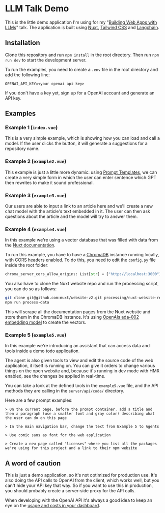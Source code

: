 # LLM Talk Demo

This is the little demo application I'm using for my "[Building Web Apps with LLMs](https://www.meetup.com/web-enthusiasts-basel/events/295242076/)" talk. The application is built using [Nuxt](https://nuxt.com), [Tailwind CSS](https://tailwindcss.com) and [Langchain](https://www.langchain.com).

## Installation

Clone this repository and run `npm install` in the root directory. Then run `npm run dev` to start the development server.

To run the examples, you need to create a `.env` file in the root directory and add the following line:

```
OPENAI_API_KEY=<your openai api key>
```

If you don't have a key yet, sign up for a OpenAI account and generate an API key.

## Examples

### Example 1 (`index.vue`)

This is a very simple example, which is showing how you can load and call a model. If the user clicks the button, it will generate a suggestions for a repository name.

### Example 2 (`example2.vue`)

This example is just a little more dynamic: using [Prompt Templates](https://js.langchain.com/docs/modules/model_io/prompts/prompt_templates/), we can create a very simple form in which the user can enter sentence which GPT then rewrites to make it sound professional.

### Example 3 (`example3.vue`)

Our users are able to input a link to an article here and we'll create a new chat model with the article's text embedded in it. The user can then ask questions about the article and the model will try to answer them.

### Example 4 (`example4.vue`)

In this example we're using a vector database that was filled with data from the [Nuxt documentation](https://nuxt.com/docs).

To run this example, you have to have a [ChromaDB](https://www.trychroma.com) instance running locally, with CORS headers enabled. To do this, you need to edit the `config.py` file inside the root folder:

```python
chroma_server_cors_allow_origins: List[str] = ["http://localhost:3000"]
```

You also have to clone the Nuxt website repo and run the processing script, you can do so as follows:

```bash
git clone git@github.com:nuxt/website-v2.git processing/nuxt-website-repo
npm run process-data
```

This will scrape all the documentation pages from the Nuxt website and store them in the ChromaDB instance. It's using [OpenAIs ada-002 embedding model](https://platform.openai.com/docs/guides/embeddings/what-are-embeddings) to create the vectors.

### Example 5 (`example5.vue`)

In this example we're introducing an assistant that can access data and tools inside a demo todo application.

The agent is also given tools to view and edit the source code of the web application, it itself is running on. You can give it orders to change various things on the open website and, because it's running in dev mode with HMR enabled, see the changes be applied in real-time.

You can take a look at the defined tools in the `example5.vue` file, and the API methods they are calling in the `server/api/code/` directory.

Here are a few prompt examples:

```
> On the current page, before the prompt container, add a title and then a paragraph (use a smaller font and gray color) describing what the user can do on this page

> In the main navigation bar, change the text from Example 5 to Agents

> Use comic sans as font for the web application

> Create a new page called "licenses" where you list all the packages we're using for this project and a link to their npm website
```

## A word of caution

This is just a demo application, so it's not optimized for production use. It's also doing the API calls to OpenAI from the client, which works well, but you can't hide your API key that way. So if you want to use this in production, you should probably create a server-side proxy for the API calls.

When developing with the OpenAI API it's always a good idea to keep an eye on the [usage and costs in your dashboard](https://platform.openai.com/account/usage).
